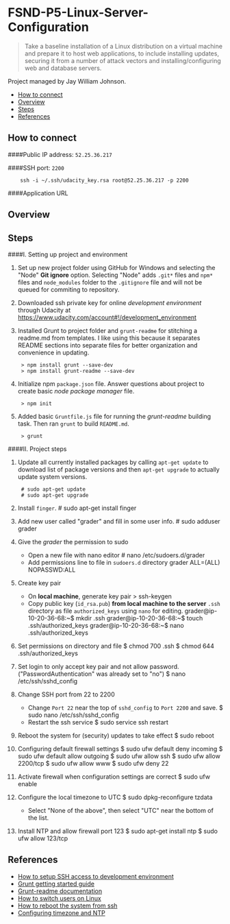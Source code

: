 # FSND-P5-Linux-Server-Configuration

> Take a baseline installation of a Linux distribution on a virtual machine and prepare it to host web applications, to include installing updates, securing it from a number of attack vectors and installing/configuring web and database servers.

Project managed by Jay William Johnson.

* [How to connect](#how-to-connect)
* [Overview](#overview)
* [Steps](#steps)
* [References](#references)


## How to connect
####Public IP address: `52.25.36.217`

####SSH port: `2200`

        ssh -i ~/.ssh/udacity_key.rsa root@52.25.36.217 -p 2200

####Application URL




## Overview


## Steps
####I. Setting up project and environment

1. Set up new project folder using GitHub for Windows and selecting the "Node"
    **Git ignore** option. Selecting "Node" adds `.git*` files and `npm*` files
    and `node_modules` folder to the `.gitignore` file and will not be queued
    for commiting to repository.

2. Downloaded ssh private key for online *development environment* through
    Udacity at https://www.udacity.com/account#!/development_environment

3. Installed Grunt to project folder and `grunt-readme` for stitching a
    readme.md from templates. I like
    using this because it separates README sections into separate files for
    better organization and convenience in updating.

        > npm install grunt --save-dev
        > npm install grunt-readme --save-dev

4. Initialize npm `package.json` file. Answer questions about project to create
    basic *node package manager* file.

        > npm init

5. Added basic `Gruntfile.js` file for running the *grunt-readme* building task.
    Then ran `grunt` to build `README.md`.

        > grunt

####II. Project steps

1. Update all currently installed packages by calling `apt-get update` to
    download list of package versions and then `apt-get upgrade` to actually
    update system versions.

        # sudo apt-get update
        # sudo apt-get upgrade

2. Install `finger`.
        # sudo apt-get install finger

3. Add new user called "grader" and fill in some user info.
        # sudo adduser grader

4. Give the *grader* the permission to sudo
    - Open a new file with nano editor
            # nano /etc/sudoers.d/grader
    - Add permissions line to file in `sudoers.d` directory
            grader ALL=(ALL) NOPASSWD:ALL

5. Create key pair
    - On **local machine**, generate key pair
            > ssh-keygen
    - Copy public key (`id_rsa.pub`) **from local machine to the server** `.ssh`
        directory as file `authorized_keys` using `nano` for editing.
            grader@ip-10-20-36-68:~$ mkdir .ssh
            grader@ip-10-20-36-68:~$ touch .ssh/authorized_keys
            grader@ip-10-20-36-68:~$ nano .ssh/authorized_keys

6. Set permissions on directory and file
        $ chmod 700 .ssh
        $ chmod 644 .ssh/authorized_keys

7. Set login to only accept key pair and not allow password.
    ("PasswordAuthentication" was already set to "no")
        $ nano /etc/ssh/sshd_config

8. Change SSH port from 22 to 2200
    - Change `Port 22` near the top of `sshd_config` to `Port 2200` and save.
            $ sudo nano /etc/ssh/sshd_config
    - Restart the ssh service
            $ sudo service ssh restart

9. Reboot the system for (security) updates to take effect
        $ sudo reboot

10. Configuring default firewall settings
        $ sudo ufw default deny incoming
        $ sudo ufw default allow outgoing
        $ sudo ufw allow ssh
        $ sudo ufw allow 2200/tcp
        $ sudo ufw allow www
        $ sudo ufw deny 22

11. Activate firewall when configuration settings are correct
        $ sudo ufw enable

12. Configure the local timezone to UTC
        $ sudo dpkg-reconfigure tzdata
    - Select "None of the above", then select "UTC" near the bottom of the list.

13. Install NTP and allow firewall port 123
        $ sudo apt-get install ntp
        $ sudo ufw allow 123/tcp






## References
- [How to setup SSH access to development environment](https://www.udacity.com/account#!/development_environment)
- [Grunt getting started guide](http://gruntjs.com/getting-started)
- [Grunt-readme documentation](https://github.com/jonschlinkert/grunt-readme/blob/master/DOCS.md)
- [How to switch users on Linux](http://unix.stackexchange.com/questions/3568/how-to-switch-between-users-on-one-terminal)
- [How to reboot the system from ssh](http://askubuntu.com/questions/258297/should-i-always-restart-the-system-when-i-see-system-restart-required)
- [Configuring timezone and NTP](https://www.digitalocean.com/community/tutorials/additional-recommended-steps-for-new-ubuntu-14-04-servers)


